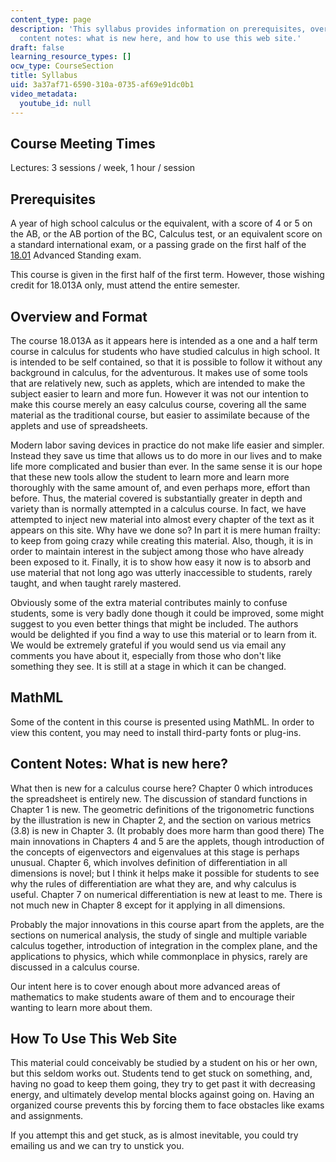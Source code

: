 ```yaml
---
content_type: page
description: 'This syllabus provides information on prerequisites, overview and format,
  content notes: what is new here, and how to use this web site.'
draft: false
learning_resource_types: []
ocw_type: CourseSection
title: Syllabus
uid: 3a37af71-6590-310a-0735-af69e91dc0b1
video_metadata:
  youtube_id: null
---
```

## Course Meeting Times

Lectures: 3 sessions / week, 1 hour / session

## Prerequisites

A year of high school calculus or the equivalent, with a score of 4 or 5 on the AB, or the AB portion of the BC, Calculus test, or an equivalent score on a standard international exam, or a passing grade on the first half of the [18.01](/courses/18-01-single-variable-calculus-fall-2005) Advanced Standing exam.

This course is given in the first half of the first term. However, those wishing credit for 18.013A only, must attend the entire semester.

## Overview and Format

The course 18.013A as it appears here is intended as a one and a half term course in calculus for students who have studied calculus in high school. It is intended to be self contained, so that it is possible to follow it without any background in calculus, for the adventurous. It makes use of some tools that are relatively new, such as applets, which are intended to make the subject easier to learn and more fun. However it was not our intention to make this course merely an easy calculus course, covering all the same material as the traditional course, but easier to assimilate because of the applets and use of spreadsheets.

Modern labor saving devices in practice do not make life easier and simpler. Instead they save us time that allows us to do more in our lives and to make life more complicated and busier than ever. In the same sense it is our hope that these new tools allow the student to learn more and learn more thoroughly with the same amount of, and even perhaps more, effort than before. Thus, the material covered is substantially greater in depth and variety than is normally attempted in a calculus course. In fact, we have attempted to inject new material into almost every chapter of the text as it appears on this site. Why have we done so? In part it is mere human frailty: to keep from going crazy while creating this material. Also, though, it is in order to maintain interest in the subject among those who have already been exposed to it. Finally, it is to show how easy it now is to absorb and use material that not long ago was utterly inaccessible to students, rarely taught, and when taught rarely mastered.

Obviously some of the extra material contributes mainly to confuse students, some is very badly done though it could be improved, some might suggest to you even better things that might be included. The authors would be delighted if you find a way to use this material or to learn from it. We would be extremely grateful if you would send us via email any comments you have about it, especially from those who don't like something they see. It is still at a stage in which it can be changed.

## MathML

Some of the content in this course is presented using MathML. In order to view this content, you may need to install third-party fonts or plug-ins.

## Content Notes: What is new here?

What then is new for a calculus course here? Chapter 0 which introduces the spreadsheet is entirely new. The discussion of standard functions in Chapter 1 is new. The geometric definitions of the trigonometric functions by the illustration is new in Chapter 2, and the section on various metrics (3.8) is new in Chapter 3. (It probably does more harm than good there) The main innovations in Chapters 4 and 5 are the applets, though introduction of the concepts of eigenvectors and eigenvalues at this stage is perhaps unusual. Chapter 6, which involves definition of differentiation in all dimensions is novel; but I think it helps make it possible for students to see why the rules of differentiation are what they are, and why calculus is useful. Chapter 7 on numerical differentiation is new at least to me. There is not much new in Chapter 8 except for it applying in all dimensions.

Probably the major innovations in this course apart from the applets, are the sections on numerical analysis, the study of single and multiple variable calculus together, introduction of integration in the complex plane, and the applications to physics, which while commonplace in physics, rarely are discussed in a calculus course.

Our intent here is to cover enough about more advanced areas of mathematics to make students aware of them and to encourage their wanting to learn more about them.

## How To Use This Web Site

This material could conceivably be studied by a student on his or her own, but this seldom works out. Students tend to get stuck on something, and, having no goad to keep them going, they try to get past it with decreasing energy, and ultimately develop mental blocks against going on. Having an organized course prevents this by forcing them to face obstacles like exams and assignments.

If you attempt this and get stuck, as is almost inevitable, you could try emailing us and we can try to unstick you.